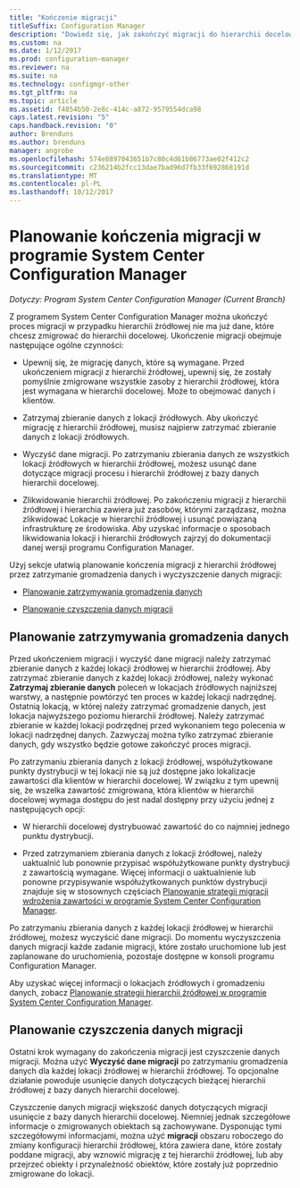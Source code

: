 ```yaml
---
title: "Kończenie migracji"
titleSuffix: Configuration Manager
description: "Dowiedz się, jak zakończyć migracji do hierarchii docelowej programu System Center Configuration Manager po hierarchii źródłowej nie ma już danych."
ms.custom: na
ms.date: 1/12/2017
ms.prod: configuration-manager
ms.reviewer: na
ms.suite: na
ms.technology: configmgr-other
ms.tgt_pltfrm: na
ms.topic: article
ms.assetid: f4854b50-2e8c-414c-a872-9579554dca98
caps.latest.revision: "5"
caps.handback.revision: "0"
author: Brenduns
ms.author: brenduns
manager: angrobe
ms.openlocfilehash: 574e8897043651b7c80c4d61b86773ae02f412c2
ms.sourcegitcommit: c236214b2fcc13dae7bad96d7fb33f692868191d
ms.translationtype: MT
ms.contentlocale: pl-PL
ms.lasthandoff: 10/12/2017
---
```

# <a name="plan-to-complete-migration-in-system-center-configuration-manager"></a>Planowanie kończenia migracji w programie System Center Configuration Manager

*Dotyczy: Program System Center Configuration Manager (Current Branch)*

Z programem System Center Configuration Manager można ukończyć proces migracji w przypadku hierarchii źródłowej nie ma już dane, które chcesz zmigrować do hierarchii docelowej. Ukończenie migracji obejmuje następujące ogólne czynności:  

-   Upewnij się, że migrację danych, które są wymagane. Przed ukończeniem migracji z hierarchii źródłowej, upewnij się, że zostały pomyślnie zmigrowane wszystkie zasoby z hierarchii źródłowej, która jest wymagana w hierarchii docelowej. Może to obejmować danych i klientów.  

-   Zatrzymaj zbieranie danych z lokacji źródłowych. Aby ukończyć migrację z hierarchii źródłowej, musisz najpierw zatrzymać zbieranie danych z lokacji źródłowych.  

-   Wyczyść dane migracji. Po zatrzymaniu zbierania danych ze wszystkich lokacji źródłowych w hierarchii źródłowej, możesz usunąć dane dotyczące migracji procesu i hierarchii źródłowej z bazy danych hierarchii docelowej.  

-   Zlikwidowanie hierarchii źródłowej. Po zakończeniu migracji z hierarchii źródłowej i hierarchia zawiera już zasobów, którymi zarządzasz, można zlikwidować Lokacje w hierarchii źródłowej i usunąć powiązaną infrastrukturę ze środowiska. Aby uzyskać informacje o sposobach likwidowania lokacji i hierarchii źródłowych zajrzyj do dokumentacji danej wersji programu Configuration Manager.  

Użyj sekcje ułatwią planowanie kończenia migracji z hierarchii źródłowej przez zatrzymanie gromadzenia danych i wyczyszczenie danych migracji:  

-   [Planowanie zatrzymywania gromadzenia danych](#Plan_to_Stop_Data_Gath)  

-   [Planowanie czyszczenia danych migracji](#Plan_to_clean_up)  

##  <a name="Plan_to_Stop_Data_Gath"></a>Planowanie zatrzymywania gromadzenia danych  
 Przed ukończeniem migracji i wyczyść dane migracji należy zatrzymać zbieranie danych z każdej lokacji źródłowej w hierarchii źródłowej. Aby zatrzymać zbieranie danych z każdej lokacji źródłowej, należy wykonać **Zatrzymaj zbieranie danych** poleceń w lokacjach źródłowych najniższej warstwy, a następnie powtórzyć ten proces w każdej lokacji nadrzędnej. Ostatnią lokacją, w której należy zatrzymać gromadzenie danych, jest lokacja najwyższego poziomu hierarchii źródłowej. Należy zatrzymać zbieranie w każdej lokacji podrzędnej przed wykonaniem tego polecenia w lokacji nadrzędnej danych. Zazwyczaj można tylko zatrzymać zbieranie danych, gdy wszystko będzie gotowe zakończyć proces migracji.  

 Po zatrzymaniu zbierania danych z lokacji źródłowej, współużytkowane punkty dystrybucji w tej lokacji nie są już dostępne jako lokalizacje zawartości dla klientów w hierarchii docelowej. W związku z tym upewnij się, że wszelka zawartość zmigrowana, która klientów w hierarchii docelowej wymaga dostępu do jest nadal dostępny przy użyciu jednej z następujących opcji:  

-   W hierarchii docelowej dystrybuować zawartość do co najmniej jednego punktu dystrybucji.  

-   Przed zatrzymaniem zbierania danych z lokacji źródłowej, należy uaktualnić lub ponownie przypisać współużytkowane punkty dystrybucji z zawartością wymagane. Więcej informacji o uaktualnienie lub ponowne przypisywanie współużytkowanych punktów dystrybucji znajduje się w stosownych częściach [Planowanie strategii migracji wdrożenia zawartości w programie System Center Configuration Manager](../../core/migration/planning-a-content-deployment-migration-strategy.md).  

Po zatrzymaniu zbierania danych z każdej lokacji źródłowej w hierarchii źródłowej, możesz wyczyścić dane migracji. Do momentu wyczyszczenia danych migracji każde zadanie migracji, które zostało uruchomione lub jest zaplanowane do uruchomienia, pozostaje dostępne w konsoli programu Configuration Manager.  

Aby uzyskać więcej informacji o lokacjach źródłowych i gromadzeniu danych, zobacz [Planowanie strategii hierarchii źródłowej w programie System Center Configuration Manager](../../core/migration/planning-a-source-hierarchy-strategy.md).  

##  <a name="Plan_to_clean_up"></a>Planowanie czyszczenia danych migracji  
 Ostatni krok wymagany do zakończenia migracji jest czyszczenie danych migracji. Można użyć **Wyczyść dane migracji** po zatrzymaniu gromadzenia danych dla każdej lokacji źródłowej w hierarchii źródłowej. To opcjonalne działanie powoduje usunięcie danych dotyczących bieżącej hierarchii źródłowej z bazy danych hierarchii docelowej.  

 Czyszczenie danych migracji większość danych dotyczących migracji usunięcie z bazy danych hierarchii docelowej. Niemniej jednak szczegółowe informacje o zmigrowanych obiektach są zachowywane. Dysponując tymi szczegółowymi informacjami, można użyć **migracji** obszaru roboczego do zmiany konfiguracji hierarchii źródłowej, która zawiera dane, które zostały poddane migracji, aby wznowić migrację z tej hierarchii źródłowej, lub aby przejrzeć obiekty i przynależność obiektów, które zostały już poprzednio zmigrowane do lokacji.  
